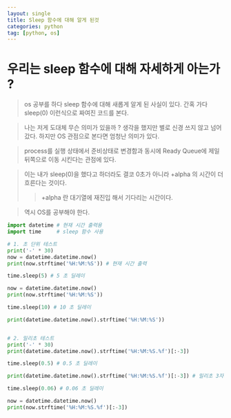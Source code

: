```yaml
---
layout: single
title: Sleep 함수에 대해 알게 된것
categories: python
tag: [python, os]
---
```


# 우리는 sleep 함수에 대해 자세하게 아는가 ?

> os 공부를 하다 sleep 함수에 대해 새롭게 알게 된 사실이 있다.
> 간혹 가다 sleep(0) 이런식으로 짜여진 코드를 본다.

> 나는 저게 도대체 무슨 의미가 있을까 ? 생각을 했지만 별로 신경 쓰지 않고 넘어갔다.
> 하지만 OS 관점으로 본다면 엄청난 의미가 있다.

> process를 실행 상태에서 준비상태로 변경함과 동시에 Ready Queue에 제일 뒤쪽으로 이동 시킨다는 관점에 있다.

> 이는 내가 sleep(0)을 했다고 하더라도 결코 0초가 아니라 +alpha 의 시간이 더 흐른다는 것이다.
>> +alpha 란 대기열에 재진입 해서 기다리는 시간이다.

> 역시 OS를 공부해야 한다.


```python
import datetime # 현재 시간 출력용
import time     # sleep 함수 사용

# 1. 초 단위 테스트
print('-' * 30)
now = datetime.datetime.now()
print(now.strftime('%H:%M:%S')) # 현재 시간 출력

time.sleep(5) # 5 초 딜레이

now = datetime.datetime.now()
print(now.strftime('%H:%M:%S'))

time.sleep(10) # 10 초 딜레이

print(datetime.datetime.now().strftime('%H:%M:%S'))


# 2. 밀리초 테스트
print('-' * 30)
print(datetime.datetime.now().strftime('%H:%M:%S.%f')[:-3])

time.sleep(0.5) # 0.5 초 딜레이

print(datetime.datetime.now().strftime('%H:%M:%S.%f')[:-3]) # 밀리초 3자리까지만 출력

time.sleep(0.06) # 0.06 초 딜레이

now = datetime.datetime.now()
print(now.strftime('%H:%M:%S.%f')[:-3])
```